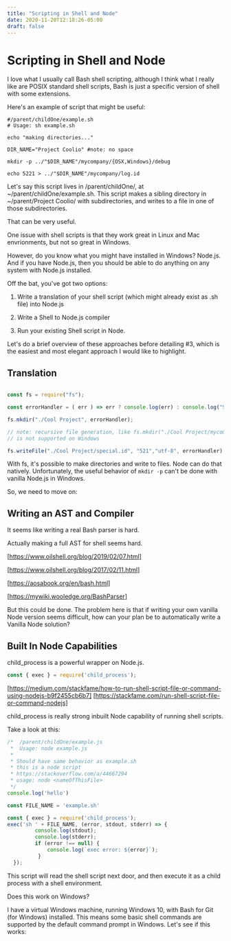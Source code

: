 ```yaml
---
title: "Scripting in Shell and Node"
date: 2020-11-20T12:18:26-05:00
draft: false
---
```


# Scripting in Shell and Node

I love what I usually call Bash shell scripting, although I think what I really like are POSIX standard shell scripts, Bash is just a specific version of shell with some extensions.

Here's an example of script that might be useful:

```shell
#/parent/childOne/example.sh
# Usage: sh example.sh

echo "making directories..."

DIR_NAME="Project Coolio" #note: no space

mkdir -p ../"$DIR_NAME"/mycompany/{OSX,Windows}/debug

echo 5221 > ../"$DIR_NAME"/mycompany/log.id
```

Let's say this script lives in /parent/childOne/, at ~/parent/childOne/example.sh. This script makes a sibling directory in ~/parent/Project Coolio/ with subdirectories, and writes to a file in one of those subdirectories.

That can be very useful.

One issue with shell scripts is that they work great in Linux and Mac envrionments, but not so great in Windows.

However, do you know what you might have installed in Windows? Node.js. And if you have Node.js, then you should be able to do anything on any system with Node.js installed.

Off the bat, you've got two options:

1. Write a translation of your shell script (which might already exist as .sh file) into Node.js

2. Write a Shell to Node.js compiler

3. Run your existing Shell script in Node.

Let's do a brief overview of these approaches before detailing #3, which is the easiest and most elegant approach I would like to highlight.

## Translation

```javascript

const fs = require("fs");

const errorHandler = ( err ) => err ? console.log(err) : console.log("Success!")

fs.mkdir("./Cool Project", errorHandler);

// note: recursive file generation, like fs.mkdir("./Cool Project/mycompany/OSX"
// is not supported on Windows

fs.writeFile("./Cool Project/special.id", "521","utf-8", errorHandler)

```
With fs, it's possible to make directories and write to files. Node can do that natively. Unfortunately, the useful behavior of `mkdir -p` can't be done with vanilla Node.js in Windows.

So, we need to move on:

## Writing an AST and Compiler

It seems like writing a real Bash parser is hard.

Actually making a full AST for shell seems hard.

[https://www.oilshell.org/blog/2019/02/07.html]

[https://www.oilshell.org/blog/2017/02/11.html]

[https://aosabook.org/en/bash.html]

[https://mywiki.wooledge.org/BashParser]

But this could be done. The problem here is that if writing your own vanilla Node version seems difficult, how can your plan be to automatically write a Vanilla Node solution?

## Built In Node Capabilities

child_process is a powerful wrapper on Node.js. 



```javascript
const { exec } = require('child_process');
```
[https://medium.com/stackfame/how-to-run-shell-script-file-or-command-using-nodejs-b9f2455cb6b7]
[https://stackfame.com/run-shell-script-file-or-command-nodejs]

child_process is really strong inbuilt Node capability of running shell scripts.

Take a look at this:

```javascript
/*  /parent/childOne/example.js
 *  Usage: node example.js
 *
 * Should have same behavior as example.sh
 * this is a node script
 * https://stackoverflow.com/a/44667294
 * usage: node <nameOfThisFile>
 */
console.log('hello')

const FILE_NAME = 'example.sh'

const { exec } = require('child_process');
exec('sh ' + FILE_NAME, (error, stdout, stderr) => {
         console.log(stdout);
         console.log(stderr);
         if (error !== null) {
             console.log(`exec error: ${error}`);
          }
  });
```
This script will read the shell script next door, and then execute it as a child process with a shell environment.

Does this work on Windows?

I have a virtual Windows machine, running Windows 10, with Bash for Git (for Windows) installed. This means some basic shell commands are supported by the default command prompt in Windows. Let's see if this works:


